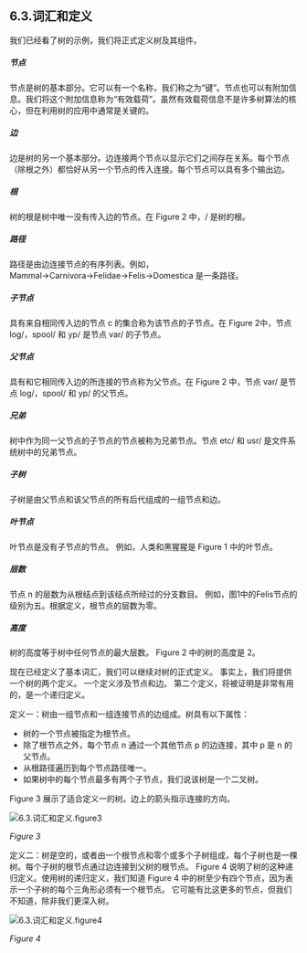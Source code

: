 ## 6.3.词汇和定义

我们已经看了树的示例，我们将正式定义树及其组件。

##### 节点

节点是树的基本部分。它可以有一个名称，我们称之为“键”。节点也可以有附加信息。我们将这个附加信息称为“有效载荷”。虽然有效载荷信息不是许多树算法的核心，但在利用树的应用中通常是关键的。

##### 边

边是树的另一个基本部分。边连接两个节点以显示它们之间存在关系。每个节点（除根之外）都恰好从另一个节点的传入连接。每个节点可以具有多个输出边。

##### 根

树的根是树中唯一没有传入边的节点。在 Figure 2 中，/ 是树的根。

##### 路径

路径是由边连接节点的有序列表。例如， Mammal→Carnivora→Felidae→Felis→Domestica 是一条路径。

##### 子节点

具有来自相同传入边的节点 c 的集合称为该节点的子节点。在 Figure 2中，节点 log/，spool/ 和 yp/ 是节点 var/ 的子节点。

##### 父节点

具有和它相同传入边的所连接的节点称为父节点。在 Figure 2 中，节点 var/ 是节点 log/，spool/ 和 yp/ 的父节点。

##### 兄弟

树中作为同一父节点的子节点的节点被称为兄弟节点。节点 etc/ 和 usr/ 是文件系统树中的兄弟节点。

##### 子树

子树是由父节点和该父节点的所有后代组成的一组节点和边。

##### 叶节点

叶节点是没有子节点的节点。 例如，人类和黑猩猩是 Figure 1 中的叶节点。

##### 层数

节点 n 的层数为从根结点到该结点所经过的分支数目。 例如，图1中的Felis节点的级别为五。根据定义，根节点的层数为零。

##### 高度

树的高度等于树中任何节点的最大层数。 Figure 2 中的树的高度是 2。

现在已经定义了基本词汇，我们可以继续对树的正式定义。 事实上，我们将提供一个树的两个定义。 一个定义涉及节点和边。 第二个定义，将被证明是非常有用的，是一个递归定义。

定义一：树由一组节点和一组连接节点的边组成。树具有以下属性：

* 树的一个节点被指定为根节点。
* 除了根节点之外，每个节点 n 通过一个其他节点 p 的边连接，其中 p 是 n 的父节点。
* 从根路径遍历到每个节点路径唯一。
* 如果树中的每个节点最多有两个子节点，我们说该树是一个二叉树。

Figure 3 展示了适合定义一的树。边上的箭头指示连接的方向。

![6.3.词汇和定义.figure3](assets/6.3.%E8%AF%8D%E6%B1%87%E5%92%8C%E5%AE%9A%E4%B9%89.figure3.png)

*Figure 3*

定义二：树是空的，或者由一个根节点和零个或多个子树组成，每个子树也是一棵树。每个子树的根节点通过边连接到父树的根节点。 Figure 4 说明了树的这种递归定义。使用树的递归定义，我们知道 Figure 4 中的树至少有四个节点，因为表示一个子树的每个三角形必须有一个根节点。 它可能有比这更多的节点，但我们不知道，除非我们更深入树。

![6.3.词汇和定义.figure4](assets/6.3.%E8%AF%8D%E6%B1%87%E5%92%8C%E5%AE%9A%E4%B9%89.figure4.png)

*Figure 4*
